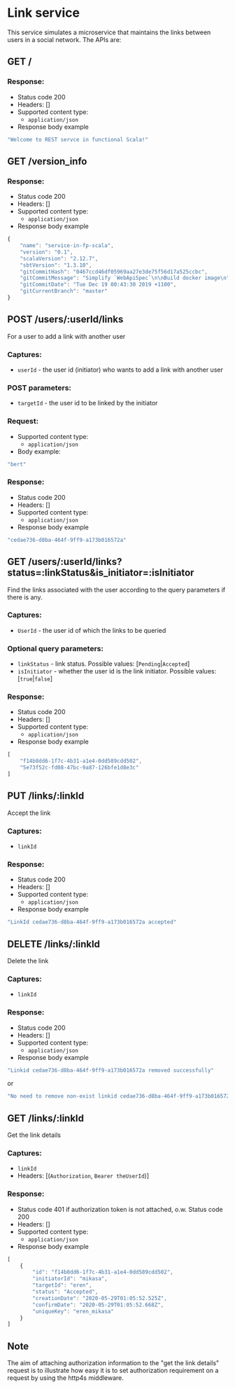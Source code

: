 # Link service
This service simulates a microservice that maintains the links between users in a social network.  The APIs are:

## GET /

### Response:
* Status code 200
* Headers: []
* Supported content type:
    * `application/json`
* Response body example
```javascript
"Welcome to REST servce in functional Scala!"
```

## GET /version_info

### Response:
* Status code 200
* Headers: []
* Supported content type:
    * `application/json`
* Response body example
```javascript
{
    "name": "service-in-fp-scala",
    "version": "0.1",
    "scalaVersion": "2.12.7",
    "sbtVersion": "1.3.10",
    "gitCommitHash": "0467ccd46df05969aa27e3de75f56d17a525ccbc",
    "gitCommitMessage": "Simplify `WebApiSpec`\n\nBuild docker image\n",
    "gitCommitDate": "Tue Dec 19 00:43:30 2019 +1100",
    "gitCurrentBranch": "master"
}
```

## POST /users/:userId/links
For a user to add a link with another user
### Captures:
* `userId` - the user id (initiator) who wants to add a link with another user
### POST parameters:
* `targetId` - the user id to be linked by the initiator
### Request:
* Supported content type:
    * `application/json`
* Body example:
```javascript
"bert"
```
### Response:
* Status code 200
* Headers: []
* Supported content type:
    * `application/json`
* Response body example
```javascript
"cedae736-d8ba-464f-9ff9-a173b016572a"
```

## GET /users/:userId/links?status=:linkStatus&is_initiator=:isInitiator
Find the links associated with the user according to the query parameters if there is any.
### Captures:
* `UserId` - the user id of which the links to be queried
### Optional query parameters:
* `linkStatus` - link status.  Possible values: [`Pending`|`Accepted`]
* `isInitiator` - whether the user id is the link initiator.  Possible values: [`true`|`false`]
### Response:
* Status code 200
* Headers: []
* Supported content type:
    * `application/json`
* Response body example
```javascript
[
    "f14b8dd6-1f7c-4b31-a1e4-0dd589cdd502",
    "5e73f52c-fd08-47bc-9a87-126bfe1d8e3c"
]
```

## PUT /links/:linkId
Accept the link
### Captures:
* `linkId`
### Response:
* Status code 200
* Headers: []
* Supported content type:
    * `application/json`
* Response body example
```javascript
"LinkId cedae736-d8ba-464f-9ff9-a173b016572a accepted"
```

## DELETE /links/:linkId
Delete the link
### Captures:
* `linkId`
### Response:
* Status code 200
* Headers: []
* Supported content type:
    * `application/json`
* Response body example
```javascript
"Linkid cedae736-d8ba-464f-9ff9-a173b016572a removed successfully"
```
or
```javascript
"No need to remove non-exist linkid cedae736-d8ba-464f-9ff9-a173b016572a"
```

## GET /links/:linkId
Get the link details
### Captures:
* `linkId`
* Headers: [(`Authorization`, `Bearer theUserId`)]
### Response:
* Status code 401 if authorization token is not attached, o.w. Status code 200
* Headers: []
* Supported content type:
    * `application/json`
* Response body example
```javascript
[
    {
        "id": "f14b8dd6-1f7c-4b31-a1e4-0dd589cdd502",
        "initiatorId": "mikasa",
        "targetId": "eren",
        "status": "Accepted",
        "creationDate": "2020-05-29T01:05:52.525Z",
        "confirmDate": "2020-05-29T01:05:52.668Z",
        "uniqueKey": "eren_mikasa"
    }
]
```

## Note
The aim of attaching authorization information to the "get the link details" request is to illustrate how easy it is to set authorization requirement on a request by using the http4s middleware.